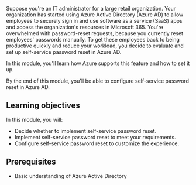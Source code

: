 Suppose you're an IT administrator for a large retail organization. Your organization has started using Azure Active Directory (Azure AD) to allow employees to securely sign in and use software as a service (SaaS) apps and access the organization's resources in Microsoft 365. You're overwhelmed with password-reset requests, because you currently reset employees' passwords manually. To get these employees back to being productive quickly and reduce your workload, you decide to evaluate and set up self-service password reset in Azure AD.

In this module, you'll learn how Azure supports this feature and how to set it up.

By the end of this module, you'll be able to configure self-service password reset in Azure AD.

## Learning objectives

In this module, you will:

- Decide whether to implement self-service password reset.
- Implement self-service password reset to meet your requirements.
- Configure self-service password reset to customize the experience.

## Prerequisites

- Basic understanding of Azure Active Directory
